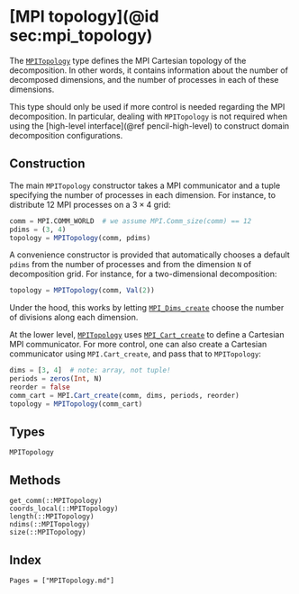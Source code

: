 # [MPI topology](@id sec:mpi_topology)

The [`MPITopology`](@ref) type defines the MPI Cartesian topology of the
decomposition.
In other words, it contains information about the number of decomposed
dimensions, and the number of processes in each of these dimensions.

This type should only be used if more control is needed regarding the MPI
decomposition.
In particular, dealing with `MPITopology` is not required when using the
[high-level interface](@ref pencil-high-level) to construct domain
decomposition configurations.

## Construction

The main `MPITopology` constructor takes a MPI communicator and a tuple
specifying the number of processes in each dimension.
For instance, to distribute 12 MPI processes on a $3 × 4$ grid:
```julia
comm = MPI.COMM_WORLD  # we assume MPI.Comm_size(comm) == 12
pdims = (3, 4)
topology = MPITopology(comm, pdims)
```

A convenience constructor is provided that automatically chooses a default
`pdims` from the number of processes and from the dimension `N` of
decomposition grid. For instance, for a two-dimensional decomposition:
```julia
topology = MPITopology(comm, Val(2))
```
Under the hood, this works by letting
[`MPI_Dims_create`](https://www.open-mpi.org/doc/current/man3/MPI_Dims_create.3.php)
choose the number of divisions along each dimension.

At the lower level, [`MPITopology`](@ref) uses
[`MPI_Cart_create`](https://www.open-mpi.org/doc/current/man3/MPI_Cart_create.3.php)
to define a Cartesian MPI communicator.
For more control, one can also create a Cartesian communicator using
`MPI.Cart_create`, and pass that to `MPITopology`:
```julia
dims = [3, 4]  # note: array, not tuple!
periods = zeros(Int, N)
reorder = false
comm_cart = MPI.Cart_create(comm, dims, periods, reorder)
topology = MPITopology(comm_cart)
```

## Types

```@docs
MPITopology
```

## Methods

```@docs
get_comm(::MPITopology)
coords_local(::MPITopology)
length(::MPITopology)
ndims(::MPITopology)
size(::MPITopology)
```

## Index

```@index
Pages = ["MPITopology.md"]
```
